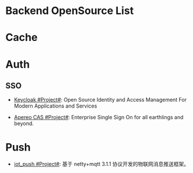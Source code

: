 # Backend OpenSource List

# Cache

# Auth

## SSO

- [Keycloak #Project#](https://github.com/keycloak/keycloak): Open Source Identity and Access Management For Modern Applications and Services

- [Apereo CAS #Project#](https://github.com/apereo/cas): Enterprise Single Sign On for all earthlings and beyond.

# Push

- [iot_push #Project#](https://github.com/1ssqq1lxr/iot_push): 基于 netty+mqtt 3.1.1 协议开发的物联网消息推送框架。
